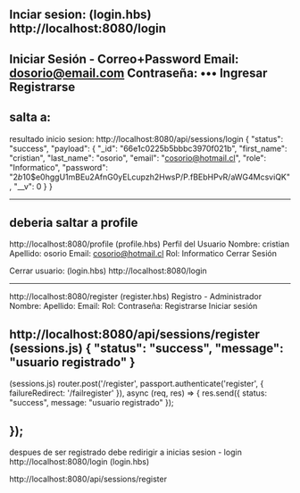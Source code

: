 Inciar sesion: (login.hbs)
http://localhost:8080/login
-
Iniciar Sesión - Correo+Password
Email: 
dosorio@email.com
 Contraseña: 
•••
 Ingresar
Registrarse
---
salta a:
---

resultado inicio sesion: 
http://localhost:8080/api/sessions/login
{
  "status": "success",
  "payload": {
    "_id": "66e1c0225b5bbbc3970f021b",
    "first_name": "cristian",
    "last_name": "osorio",
    "email": "cosorio@hotmail.cl",
    "role": "Informatico",
    "password": "$2b$10$e0hggU1mBEu2AfnG0yELcupzh2HwsP/P.fBEbHPvR/aWG4McsviQK",
    "__v": 0
  }
}

---
deberia saltar a profile
---



http://localhost:8080/profile (profile.hbs)
Perfil del Usuario
Nombre: cristian
Apellido: osorio
Email: cosorio@hotmail.cl
Rol: Informatico
Cerrar Sesión


Cerrar usuario: (login.hbs)
http://localhost:8080/login


-----------------------------------------------------------------------

http://localhost:8080/register (register.hbs)
Registro - Administrador
Nombre: 
 Apellido: 
 Email: 
 Rol: 
 Contraseña: 
 Registrarse
Iniciar sesión



http://localhost:8080/api/sessions/register (sessions.js)
{
  "status": "success",
  "message": "usuario registrado"
}
---
(sessions.js)
router.post('/register', passport.authenticate('register', { failureRedirect: '/failregister' }), async (req, res) => {
    res.send({ status: "success", message: "usuario registrado" });

});
-----------------------------------------------------------------------
despues de ser registrado
debe redirigir a inicias sesion - login
http://localhost:8080/login (login.hbs)






http://localhost:8080/api/sessions/register
